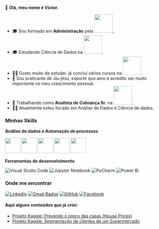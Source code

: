 👋 **Olá, meu nome é Victor.**
- 🎓 Sou formado em **Administração** pela <a href="https://esic.br/"><img src="https://esic.br/wp-content/uploads/2023/01/Faculdade-e-Colegio-Branca-1-2048x1179.png" width=60 /> </a>.
- 🎓 Estudando Ciência de Dados na <a href="https://www.uninter.com/"><img src="https://www.uninter.com/wp-content/uploads/2016/11/logo-uninter.png" width=60 /></a>.
- 👨‍🎓 Gosto muito de estudar, já concluí vários cursos na <a href="https://www.hashtagtreinamentos.com/"><img src="https://www.hashtagtreinamentos.com/wp-content/uploads/2022/05/Logo-Hashtag-Original-100x45px.png.webp" width=60 /></a>.
- 🥋 Sou praticante de Jiu-jítsu, esporte que amo e acredito ser muito importante no meu crescimento pessoal. 
- 💼 Trabalhando como **Analista de Cobrança Sr.** na <a href="https://www.uninter.com/"><img src="https://www.uninter.com/wp-content/uploads/2016/11/logo-uninter.png" width=60 /></a>.
- 🧑‍💻 Atualmente estou focado em Análise de Dados e Ciência de dados.

<h3>Minhas Skills</h3>

**Análise de dados e Automação de processos**

<div style="display: inline">
  
<img src="https://cdn.jsdelivr.net/gh/devicons/devicon/icons/python/python-original-wordmark.svg" width=50 />

<img src="https://cdn.jsdelivr.net/gh/devicons/devicon/icons/sqlite/sqlite-original-wordmark.svg" width=50 />

<img src="https://cdn.jsdelivr.net/gh/devicons/devicon/icons/mysql/mysql-original-wordmark.svg" width=50 />

<img src="https://img.icons8.com/?size=48&id=13654&format=png" width=50 />

<img src="https://serkonda7.gallerycdn.vsassets.io/extensions/serkonda7/vscode-vba/0.9.3/1695545193901/Microsoft.VisualStudio.Services.Icons.Default" width=50 />

</div>

<br/>

**Ferramentas de desenvolvimento**

![Visual Studio Code](https://img.shields.io/badge/-Visual%20Studio%20Code-333333?style=flat&logo=visual-studio-code&logoColor=007ACC)
![Jupyter Notebook](https://img.shields.io/badge/jupyter-%23FA0F00.svg?style=for-the-badge&logo=jupyter&logoColor=white)
![PyCharm](https://img.shields.io/badge/pycharm-143?style=for-the-badge&logo=pycharm&logoColor=black&color=black&labelColor=green)
![Power Bi](https://img.shields.io/badge/power_bi-F2C811?style=for-the-badge&logo=powerbi&logoColor=black)
<br/>

<h3>Onde me encontrar</h3>

[![Linkedin](https://img.shields.io/badge/-victor-blue?style=flat-square&logo=Linkedin&logoColor=white&link=https://www.linkedin.com/in/victor-zanella-dias)](https://www.linkedin.com/in/victor-zanella-dias)
[![Gmail Badge](https://img.shields.io/badge/-victorzanellad@gmail.com-006bed?style=flat-square&logo=Gmail&logoColor=white&link=mailto:victorzanellad@gmail.com)](mailto:victorzanellad@gmail.com)
[![GitHub](https://img.shields.io/github/followers/victorHZDias?label=follow&style=social)](https://github.com/victorHZDias)
[![Facebook](https://img.shields.io/badge/Facebook-%231877F2.svg?style=for-the-badge&logo=Facebook&logoColor=white)](https://www.facebook.com/victore.renata.94?locale=pt_BR)

#### Aqui alguns conteúdos que já criei:
- <a href="https://github.com/victorHZDias/HousePrices/tree/main#readme">
  Projeto Kaggle: Prevendo o preço das casas (House Prices) 
  </a>
- <a href="https://github.com/victorHZDias/segmentacao-clientes">
  Projeto Kaggle: Segmentação de clientes de um Supermercado
  </a>
